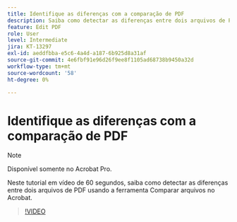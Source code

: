 ```yaml
---
title: Identifique as diferenças com a comparação de PDF
description: Saiba como detectar as diferenças entre dois arquivos de PDF usando a ferramenta Comparar arquivos no Acrobat
feature: Edit PDF
role: User
level: Intermediate
jira: KT-13297
exl-id: aeddfbba-e5c6-4a4d-a187-6b925d8a31af
source-git-commit: 4e6fbf91e96d26f9ee8f1105ad68738b9450a32d
workflow-type: tm+mt
source-wordcount: '58'
ht-degree: 0%

---
```


# Identifique as diferenças com a comparação de PDF

>[!NOTE]
>
>Disponível somente no Acrobat Pro.

Neste tutorial em vídeo de 60 segundos, saiba como detectar as diferenças entre dois arquivos de PDF usando a ferramenta Comparar arquivos no Acrobat.

>[!VIDEO](https://video.tv.adobe.com/v/3409905?quality=12&learn=on&hidetitle=true)
